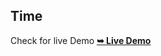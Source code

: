 ## Time
Check for live Demo
<a href="https://user-kartik.github.io/Time.github.io/"><strong>➥ Live Demo</strong></a>
